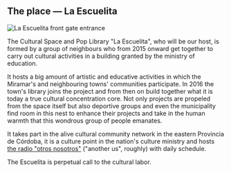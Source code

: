 ## The place — La Escuelita

![La Escuelita front gate entrance](/img/artículos/la_escuelita.png)

The Cultural Space and Pop Library "La Escuelita", who will be our host, is formed by a group of neighbours who from 2015 onward get together to carry out cultural activities in a building granted by the ministry of education.

It hosts a big amount of artistic and educative activities in which the Miramar's and neighbouring towns' communities participate. In 2016 the town's library joins the project and from then on build together what it is today a true cultural concentration core. Not only projects are propeled from the space itself but also deportive groups and even the municipality find room in this nest to enhance their projects and take in the human warmth that this wondrous group of people emanates.

It takes part in the alive cultural community network in the eastern Provincia de Córdoba, it is a culture point in the nation's culture ministry and hosts [the radio "otros nosotros"](http://otrosnosotrosradio.com.ar/) ("another us", roughly) with daily schedule.

The Escuelita is perpetual call to the cultural labor.
